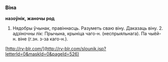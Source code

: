 ### Віна
**назоўнік, жаночы род**

1. Нядобры ўчынак, правіннасць. Разуметь сваю віну. Даказаць віну. 2. адзіночны лік: Прычына, крыніца чаго-н. (неспрыяльнага). Па чыёй-н. віне (г.зн. з-за каго-н.).

<a rel="author">[http://rv-blr.com/](http://rv-blr.com/slounik.jsp?letterId=0&maskId=0&pageId=526)</a>
